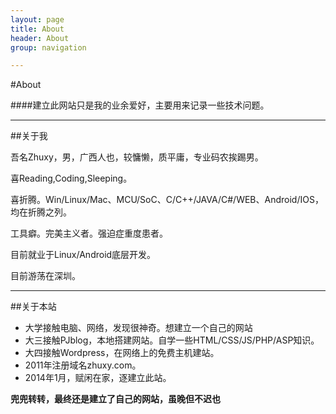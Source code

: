 ```yaml
---
layout: page
title: About 
header: About
group: navigation

---
```

#About

####建立此网站只是我的业余爱好，主要用来记录一些技术问题。

---
##关于我

吾名Zhuxy，男，广西人也，较慵懒，质平庸，专业码农挨踢男。

喜Reading,Coding,Sleeping。

喜折腾。Win/Linux/Mac、MCU/SoC、C/C++/JAVA/C#/WEB、Android/IOS，均在折腾之列。

工具癖。完美主义者。强迫症重度患者。

目前就业于Linux/Android底层开发。

目前游荡在深圳。

----
##关于本站

* 大学接触电脑、网络，发现很神奇。想建立一个自己的网站
* 大三接触PJblog，本地搭建网站。自学一些HTML/CSS/JS/PHP/ASP知识。
* 大四接触Wordpress，在网络上的免费主机建站。
* 2011年注册域名zhuxy.com。
* 2014年1月，赋闲在家，逐建立此站。

**兜兜转转，最终还是建立了自己的网站，虽晚但不迟也**

